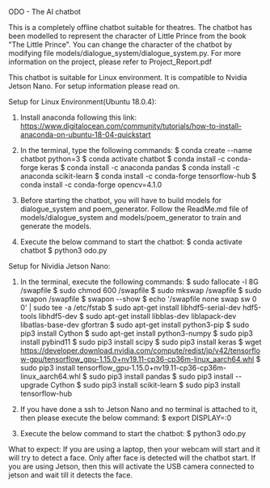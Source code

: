 ODO - The AI chatbot

This is a completely offline chatbot suitable for theatres.
The chatbot has been modelled to represent the character of Little Prince from the book "The Little Prince". You can change the character of the chatbot by modifying file models/dialogue_system/dialogue_system.py. For more information on the project, please refer to Project_Report.pdf

This chatbot is suitable for Linux environment. It is compatible to Nvidia Jetson Nano. For setup information please read on.
 

 
Setup for Linux Environment(Ubuntu 18.0.4):

1. Install anaconda following this link: https://www.digitalocean.com/community/tutorials/how-to-install-anaconda-on-ubuntu-18-04-quickstart

2. In the terminal, type the following commands:
$ conda create --name chatbot python=3
$ conda activate chatbot
$ conda install -c conda-forge keras
$ conda install -c anaconda pandas
$ conda install -c anaconda scikit-learn
$ conda install -c conda-forge tensorflow-hub
$ conda install -c conda-forge opencv=4.1.0

3. Before starting the chatbot, you will have to build models for dialogue_system and poem_generator. Follow the ReadMe.md file of models/dialogue_system and models/poem_generator to train and generate the models.

3. Execute the below command to start the chatbot:
$ conda activate chatbot
$ python3 odo.py

Setup for Nividia Jetson Nano:

1. In the terminal, execute the following commands:
$ sudo fallocate -l 8G /swapfile
$ sudo chmod 600 /swapfile
$ sudo mkswap /swapfile
$ sudo swapon /swapfile
$ swapon --show
$ echo '/swapfile none swap sw 0 0' | sudo tee -a /etc/fstab
$ sudo apt-get install libhdf5-serial-dev hdf5-tools libhdf5-dev
$ sudo apt-get install libblas-dev liblapack-dev libatlas-base-dev gfortran
$ sudo apt-get install python3-pip
$ sudo pip3 install Cython
$ sudo apt-get install python3-numpy
$ sudo pip3 install pybind11
$ sudo pip3 install scipy
$ sudo pip3 install keras
$ wget https://developer.download.nvidia.com/compute/redist/jp/v42/tensorflow-gpu/tensorflow_gpu-1.15.0+nv19.11-cp36-cp36m-linux_aarch64.whl
$ sudo pip3 install tensorflow_gpu-1.15.0+nv19.11-cp36-cp36m-linux_aarch64.whl
$ sudo pip3 install pandas
$ sudo pip3 install --upgrade Cython
$ sudo pip3 install scikit-learn
$ sudo pip3 install tensorflow-hub

2. If you have done a ssh to Jetson Nano and no terminal is attached to it, then please execute the below command:
$ export DISPLAY=:0

3. Execute the below command to start the chatbot:
$ python3 odo.py

What to expect:
If you are using a laptop, then your webcam will start and it will try to detect a face. Only after face is detected will the chatbot start.
If you are using Jetson, then this will activate the USB camera connected to jetson and wait till it detects the face.

 

